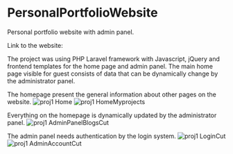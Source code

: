 # PersonalPortfolioWebsite
Personal portfolio website with admin panel.

Link to the website: 



The project was using PHP Laravel framework with Javascript, jQuery and frontend templates for the home page and admin panel. 
The main home page visible for guest consists of data that can be dynamically change by the administrator panel.

The homepage present the general information about other pages on the website.
![proj1 Home](https://github.com/bartosznurowski/PersonalPortfolioWebsite/assets/105807818/6b826717-205c-4a1f-ba1d-7fe6b8bb5da2)
![proj1 HomeMyprojects](https://github.com/bartosznurowski/PersonalPortfolioWebsite/assets/105807818/3f30921f-54f9-42e0-abc0-8143916f1528)

Everything on the homepage is dynamically updated by the administrator panel.
![proj1 AdminPanelBlogsCut](https://github.com/bartosznurowski/PersonalPortfolioWebsite/assets/105807818/24290e0a-1cbe-48ae-a2b1-94de97f29241)

The admin panel needs authentication by the login system.
![proj1 LoginCut](https://github.com/bartosznurowski/PersonalPortfolioWebsite/assets/105807818/78e6da8a-87cb-4aab-81b9-9271cc8c7c4f)
![proj1 AdminAccountCut](https://github.com/bartosznurowski/PersonalPortfolioWebsite/assets/105807818/49d08226-dedb-4221-8a44-f9a27688371a)
